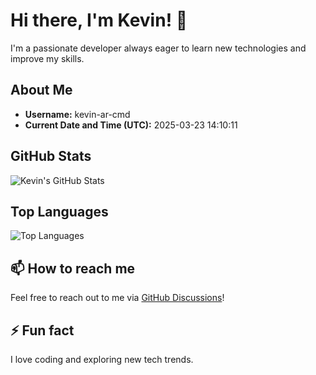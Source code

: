 # Hi there, I'm Kevin! 👋

I'm a passionate developer always eager to learn new technologies and improve my skills. 

## About Me

- **Username:** kevin-ar-cmd
- **Current Date and Time (UTC):** 2025-03-23 14:10:11

## GitHub Stats

![Kevin's GitHub Stats](https://github-readme-stats.vercel.app/api?username=kevin-ar-cmd&show_icons=true&theme=radical)

## Top Languages

![Top Languages](https://github-readme-stats.vercel.app/api/top-langs/?username=kevin-ar-cmd&layout=compact&theme=radical)

## 📫 How to reach me

Feel free to reach out to me via [GitHub Discussions](https://github.com/kevin-ar-cmd)!

## ⚡ Fun fact

I love coding and exploring new tech trends.
